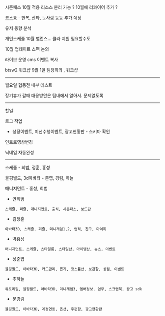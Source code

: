 시즌패스 10월 적용 리소스 분리 가능 ? 
10월에 리콰이어 추가 ? 


코스튬 - 한복, 산타, 눈사람 등등 추가 예정

유저 동향 분석

개인스케줄 10월 밸런스... 클라 지원 필요할수도

10월 업데이트 스펙 논의 


라이브 운영
cms 이벤트 복사


btsw2 워크샵
9월 1일 팀장회의 , 워크샵


-----------------------------------------------------

월요일 협동전 내부 테스트 

장기휴가 갈때 대응방안은 팀내에서 알아서. 문제없도록 


---------------------------------------------------------


할일

로그 작업 
 - 성장이벤트, 미션수행이벤트, 광고현황판 -  스키마 확인




인트로영상변경

닉네임 자동완성


---------------------------------

스케줄 - 희범, 정훈, 홍성


블핑월드, 3d아바타 - 준엽, 경림, 하늘


매니지먼트 - 홍성, 희범


- 안희범
```
스케줄, 퍼즐, 매니지먼트, 출석, 시즌패스, 보드판
```

- 김정훈
```
아바타3D, 스케줄, 퍼즐, 미니게임1,2, 업적, 친구, 마이톡
```
  
- 박홍성
```
매니지먼트, 스케줄, 스타일룸, 스타일샵, 아이템샵, 뉴스, 이벤트
```

- 성준엽
```
블핑월드, 아바타3D, 카드관리, 뽑기, 코스튬샵, 보관함, 상점, 이벤트
```

- 추하늘
```
튜토리얼, 블핑월드, 아바타3D, 미니게임3, 멤버정보, 업무, 스크랩북, 광고 sdk
```

- 문경림
```
블핑월드, 아바타3D, 계정연동, 옵션, 우편함, 광고현황판
```



  
